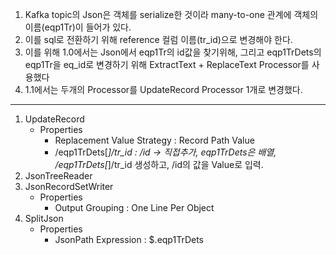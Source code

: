 1. Kafka topic의 Json은 객체를 serialize한 것이라 many-to-one 관계에 객체의 이름(eqp1Tr)이 들어가 있다.
1. 이를 sql로 전환하기 위해 reference 컬럼 이름(tr_id)으로 변경해야 한다.
1. 이를 위해 1.0에서는 Json에서 eqp1Tr의 id값을 찾기위해, 그리고 eqp1TrDets의 eqp1Tr을 eq_id로 변경하기 위해 ExtractText + ReplaceText Processor를 사용했다
1. 1.1에서는 두개의 Processor를 UpdateRecord Processor 1개로 변경했다.
---
1. UpdateRecord
    * Properties
      - Replacement Value Strategy : Record Path Value
      - /eqp1TrDets[*]/tr_id : /id  -> 직접추가, eqp1TrDets은 배열, /eqp1TrDets[*]/tr_id 생성하고, /id의 값을 Value로 입력.
1. JsonTreeReader
1. JsonRecordSetWriter
    * Properties
      - Output Grouping : One Line Per Object  
1. SplitJson
    * Properties
      - JsonPath Expression : $.eqp1TrDets